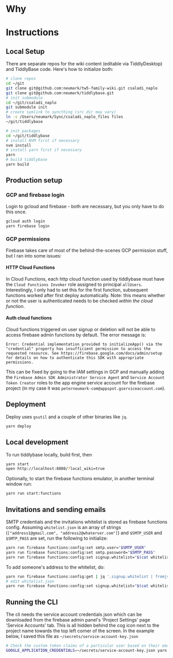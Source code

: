 # Why

# Instructions

## Local Setup

There are separate repos for the wiki content (editable via TiddlyDesktop) and
TiddlyBase code. Here's how to initialize both:

```bash
# clone repos
cd ~/git
git clone git@github.com:neumark/tw5-family-wiki.git csaladi_naplo
git clone git@github.com:neumark/tiddlybase.git
# init submodule
cd ~/git/csaladi_naplo
git submodule init
# create symlink to syncthing (src dir may vary)
ln -s /Users/neumark/Sync/csaladi_naplo_files files
~/git/tiddlybase

# init packages
cd ~/git/tiddlybase
# install NVM first if necessary
nvm install
# install yarn first if necessary
yarn
# build tiddlybase
yarn build
```

## Production setup

### GCP and firebase login
Login to gcloud and firebase - both are necessary, but you only have to do this once.

```bash
gcloud auth login
yarn firebase login
```

### GCP permissions

Firebase takes care of most of the behind-the-scenes GCP permission stuff, but I ran into some issues:

#### HTTP Cloud Functions
In Cloud Functions, each http cloud function used by tiddlybase must have the `Cloud Functions Invoker` role assigned to principal `allUsers`.
Interestingly, I only had to set this for the first function, subsequent functions worked after first deploy automatically.
Note: this means whether or not the user is authenticated needs to be checked _within the cloud function_.

#### Auth cloud functions
Cloud functions triggered on user signup or deletion will not be able to access firebase admin functions by default. The error message is:

```
Error: Credential implementation provided to initializeApp() via the "credential" property has insufficient permission to access the requested resource. See https://firebase.google.com/docs/admin/setup for details on how to authenticate this SDK with appropriate permissions.
```

This can be fixed by going to the IAM settings in GCP and manually adding the `Firebase Admin SDK Administrator Service Agent` and `Service Account Token Creator` roles to the app engine service account for the firebase project (in my case it was `peterneumark-com@appspot.gserviceaccount.com`).

## Deployment

Deploy uses `gsutil` and a couple of other binaries like `jq`.

```bash
yarn deploy
```

## Local development

To run tiddlybase locally, build first, then

```bash
yarn start
open http://localhost:8080/?local_wiki=true
```

Optionally, to start the firebase functions emulator, in another terminal window run:
```bash
yarn run start:functions
```

## Invitations and sending emails
SMTP credentials and the invitations whitelist is stored as firebase functions config.
Assuming `whitelist.json` is an array of strings (`["address1@gmail.com", "address2@whaterver.com"]`)
and `$SMTP_USER` and `$SMTP_PASS` are set, run the following to initialize:

```bash
yarn run firebase functions:config:set smtp.user="$SMTP_USER"
yarn run firebase functions:config:set smtp.password="$SMTP_PASS"
yarn run firebase functions:config:set signup.whitelist="$(cat whitelist.json | jq . -c)"
```

To add someone's address to the whitelist, do:

```bash
yarn run firebase functions:config:get | jq '.signup.whitelist | fromjson | sort' > whitelist.json
# edit whitelist.json
yarn run firebase functions:config:set signup.whitelist="$(cat whitelist.json | jq . -c)"
```

## Running the CLI

The cli needs the service account credentials json which can be downloaded from the firebase admin panel's 'Project Settings' page 'Service Accounts' tab. This is all hidden behind the cog icon next to the project name towards the top left corner of the screen. In the example below, I saved this file as `~/secrets/service-account-key.json`

```bash
# Check the custom token claims of a particular user based on their email address
GOOGLE_APPLICATION_CREDENTIALS=~/secrets/service-account-key.json yarn workspace @tiddlybase/cli cli getclaims neumark.peter@gmail.com
```
